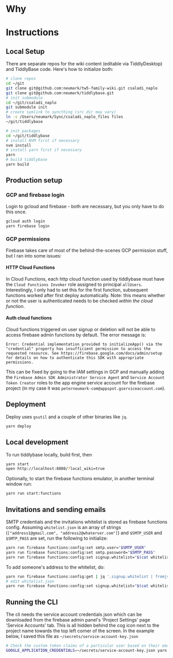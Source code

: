 # Why

# Instructions

## Local Setup

There are separate repos for the wiki content (editable via TiddlyDesktop) and
TiddlyBase code. Here's how to initialize both:

```bash
# clone repos
cd ~/git
git clone git@github.com:neumark/tw5-family-wiki.git csaladi_naplo
git clone git@github.com:neumark/tiddlybase.git
# init submodule
cd ~/git/csaladi_naplo
git submodule init
# create symlink to syncthing (src dir may vary)
ln -s /Users/neumark/Sync/csaladi_naplo_files files
~/git/tiddlybase

# init packages
cd ~/git/tiddlybase
# install NVM first if necessary
nvm install
# install yarn first if necessary
yarn
# build tiddlybase
yarn build
```

## Production setup

### GCP and firebase login
Login to gcloud and firebase - both are necessary, but you only have to do this once.

```bash
gcloud auth login
yarn firebase login
```

### GCP permissions

Firebase takes care of most of the behind-the-scenes GCP permission stuff, but I ran into some issues:

#### HTTP Cloud Functions
In Cloud Functions, each http cloud function used by tiddlybase must have the `Cloud Functions Invoker` role assigned to principal `allUsers`.
Interestingly, I only had to set this for the first function, subsequent functions worked after first deploy automatically.
Note: this means whether or not the user is authenticated needs to be checked _within the cloud function_.

#### Auth cloud functions
Cloud functions triggered on user signup or deletion will not be able to access firebase admin functions by default. The error message is:

```
Error: Credential implementation provided to initializeApp() via the "credential" property has insufficient permission to access the requested resource. See https://firebase.google.com/docs/admin/setup for details on how to authenticate this SDK with appropriate permissions.
```

This can be fixed by going to the IAM settings in GCP and manually adding the `Firebase Admin SDK Administrator Service Agent` and `Service Account Token Creator` roles to the app engine service account for the firebase project (in my case it was `peterneumark-com@appspot.gserviceaccount.com`).

## Deployment

Deploy uses `gsutil` and a couple of other binaries like `jq`.

```bash
yarn deploy
```

## Local development

To run tiddlybase locally, build first, then

```bash
yarn start
open http://localhost:8080/?local_wiki=true
```

Optionally, to start the firebase functions emulator, in another terminal window run:
```bash
yarn run start:functions
```

## Invitations and sending emails
SMTP credentials and the invitations whitelist is stored as firebase functions config.
Assuming `whitelist.json` is an array of strings (`["address1@gmail.com", "address2@whaterver.com"]`)
and `$SMTP_USER` and `$SMTP_PASS` are set, run the following to initialize:

```bash
yarn run firebase functions:config:set smtp.user="$SMTP_USER"
yarn run firebase functions:config:set smtp.password="$SMTP_PASS"
yarn run firebase functions:config:set signup.whitelist="$(cat whitelist.json | jq . -c)"
```

To add someone's address to the whitelist, do:

```bash
yarn run firebase functions:config:get | jq '.signup.whitelist | fromjson | sort' > whitelist.json
# edit whitelist.json
yarn run firebase functions:config:set signup.whitelist="$(cat whitelist.json | jq . -c)"
```

## Running the CLI

The cli needs the service account credentials json which can be downloaded from the firebase admin panel's 'Project Settings' page 'Service Accounts' tab. This is all hidden behind the cog icon next to the project name towards the top left corner of the screen. In the example below, I saved this file as `~/secrets/service-account-key.json`

```bash
# Check the custom token claims of a particular user based on their email address
GOOGLE_APPLICATION_CREDENTIALS=~/secrets/service-account-key.json yarn workspace @tiddlybase/cli cli getclaims neumark.peter@gmail.com
```
